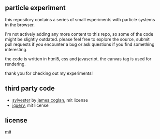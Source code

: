 particle experiment
-------------------
this repository contains a series of small esperiments with particle systems in the browser.

i'm not actively adding any more content to this repo, so some of the code might be slightly outdated. please feel free to explore the source, submit pull requests if you encounter a bug or ask questions if you find something interesting.

the code is written in html5, css and javascript. the canvas tag is used for rendering.

thank you for checking out my experiments!

third party code
----------------
* [sylvester](http://sylvester.jcoglan.com/ "sylvester") by [james coglan](https://github.com/jcoglan/), mit license
* [jquery](http://jquery.com/ "jquery"), mit license

license
-------
[mit](LICENSE)